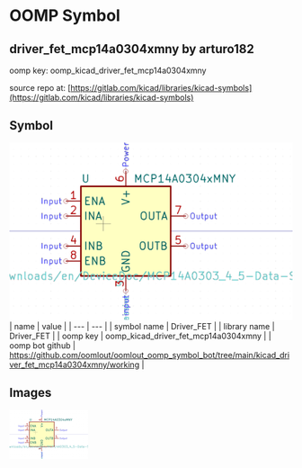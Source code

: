 # OOMP Symbol  
## driver_fet_mcp14a0304xmny  by arturo182  
  
oomp key: oomp_kicad_driver_fet_mcp14a0304xmny  
  
source repo at: [https://gitlab.com/kicad/libraries/kicad-symbols](https://gitlab.com/kicad/libraries/kicad-symbols)  
## Symbol  
  
[![working.png](working_600.png)](working.png)  
| name | value | 
| --- | --- | 
| symbol name | Driver_FET | 
| library name | Driver_FET | 
| oomp key | oomp_kicad_driver_fet_mcp14a0304xmny | 
| oomp bot github | https://github.com/oomlout/oomlout_oomp_symbol_bot/tree/main/kicad_driver_fet_mcp14a0304xmny/working | 
## Images  
  
[![working.png](working_140.png)](working.png)  
